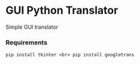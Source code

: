 # GUI Python Translator
Simple GUI translator 
<h3>
  Requirements
</h3>

`pip install tkinter
<br>
pip install googletrans
`

